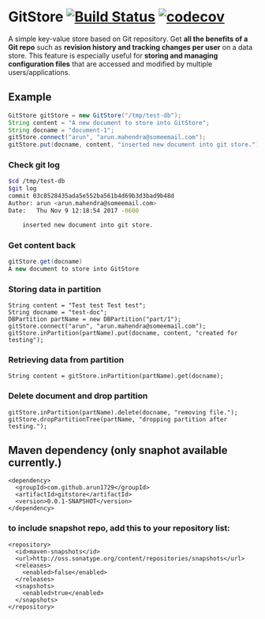 # GitStore [![Build Status](https://travis-ci.org/arun1729/gitstore.svg?branch=master)](https://travis-ci.org/arun1729/gitstore) [![codecov](https://codecov.io/gh/arun1729/gitstore/branch/master/graph/badge.svg)](https://codecov.io/gh/arun1729/gitstore)

A simple key-value store based on Git repository. Get **all the benefits of a Git repo** such as **revision history and tracking changes per user** on a data store. This feature is especially useful for **storing and managing configuration files** that are accessed and modified by multiple users/applications.

## Example
```java
GitStore gitStore = new GitStore("/tmp/test-db");
String content = "A new document to store into GitStore";
String docname = "document-1";
gitStore.connect("arun", "arun.mahendra@someemail.com");
gitStore.put(docname, content, "inserted new document into git store.");
```

### Check git log
```bash
$cd /tmp/test-db
$git log
commit 03c8528435ada5e552ba561b4d69b3d3bad9b48d
Author: arun <arun.mahendra@someemail.com>
Date:   Thu Nov 9 12:18:54 2017 -0600

    inserted new document into git store.
```
### Get content back
```java
gitStore.get(docname)
A new document to store into GitStore
```

### Storing data in partition
```
String content = "Test test Test test";
String docname = "test-doc";
DBPartition partName = new DBPartition("part/1");
gitStore.connect("arun", "arun.mahendra@someemail.com");
gitStore.inPartition(partName).put(docname, content, "created for testing");
```

### Retrieving data from partition
```
String content = gitStore.inPartition(partName).get(docname);
```

### Delete document and drop partition
```
gitStore.inPartition(partName).delete(docname, "removing file.");
gitStore.dropPartitionTree(partName, "dropping partition after testing.");
```

## Maven dependency (only snaphot available currently.)
```
<dependency>
  <groupId>com.github.arun1729</groupId>
  <artifactId>gitstore</artifactId>
  <version>0.0.1-SNAPSHOT</version>
</dependency>
```
### to include snapshot repo, add this to your repository list:
```
<repository>
  <id>maven-snapshots</id>
  <url>http://oss.sonatype.org/content/repositories/snapshots</url>
  <releases>
    <enabled>false</enabled>
  </releases>
  <snapshots>
    <enabled>true</enabled>
  </snapshots>
</repository>
```
